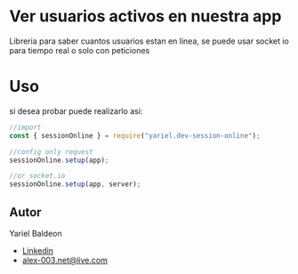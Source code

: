 # Ver usuarios activos en nuestra app

Libreria para saber cuantos usuarios estan en linea, se puede usar socket io para tiempo real o solo con peticiones

# Uso

si desea probar puede realizarlo asi:

```js
//import
const { sessionOnline } = require("yariel.dev-session-online");

//config only request
sessionOnline.setup(app);

//or socket.io
sessionOnline.setup(app, server);
```

## Autor

Yariel Baldeon

- [Linkedin](https://www.linkedin.com/in/alexander-baldeon-586533160/)
- [alex-003.net@live.com](mailto:alex-003.net@live.com)

